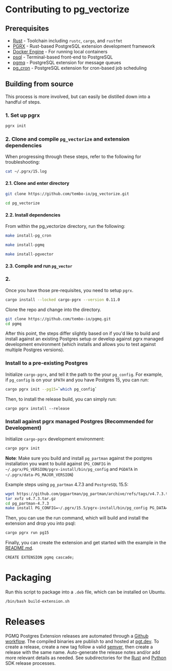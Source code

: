 # Contributing to pg_vectorize

## Prerequisites

- [Rust](https://www.rust-lang.org/learn/get-started) - Toolchain including `rustc`, `cargo`, and `rustfmt`
- [PGRX](https://github.com/pgcentralfoundation/pgrx) - Rust-based PostgreSQL extension development framework
- [Docker Engine](https://docs.docker.com/engine/install/) - For running local containers
- [psql](https://www.postgresql.org/docs/current/app-psql.html) - Terminal-based front-end to PostgreSQL
- [pgmq](https://github.com/tembo-io/pgmq) - PostgreSQL extension for message queues
- [pg_cron](https://github.com/citusdata/pg_cron) - PostgreSQL extension for cron-based job scheduling

## Building from source

This process is more involved, but can easily be distilled down into a handful of steps.

### 1. Set up pgrx

```bash
pgrx init
```

### 2. Clone and compile `pg_vectorize` and extension dependencies

When progressing through these steps, refer to the following for troubleshooting:

```bash
cat ~/.pgrx/15.log
```

#### 2.1. Clone and enter directory

```bash
git clone https://github.com/tembo-io/pg_vectorize.git

cd pg_vectorize
```

#### 2.2. Install dependencies

From within the pg_vectorize directory, run the following:

```bash
make install-pg_cron
```
```bash
make install-pgmq
```
```bash
make install-pgvector
```

#### 2.3. Compile and run `pg_vector`




### 2. 
Once you have those pre-requisites, you need to setup `pgrx`.

```bash
cargo install --locked cargo-pgrx --version 0.11.0
```

Clone the repo and change into the directory.

```bash
git clone https://github.com/tembo-io/pgmq.git
cd pgmq
```

After this point, the steps differ slightly based on if you'd like to build
and install against an existing Postgres setup or develop against pgrx managed
development environment (which installs and allows you to test against multiple
Postgres versions).

### Install to a pre-existing Postgres

Initialize `cargo-pgrx`, and tell it the path to the your `pg_config`. For example,
if `pg_config` is on your `$PATH` and you have Postgres 15, you can run:

```bash
cargo pgrx init --pg15=`which pg_config`
```
Then, to install the release build, you can simply run:
```
cargo pgrx install --release
```

### Install against pgrx managed Postgres (Recommended for Development)

Initialize `cargo-pgrx` development environment:

```bash
cargo pgrx init
```

**Note**: Make sure you build and install `pg_partman` against the postgres installation
you want to build against (`PG_CONFIG` in `~/.pgrx/PG_VERSION/pgrx-install/bin/pg_config`
and `PGDATA` in `~/.pgrx/data-PG_MAJOR_VERSION`)

Example steps using `pg_partman` 4.7.3 and `PostgreSQL` 15.5:

```bash
wget https://github.com/pgpartman/pg_partman/archive/refs/tags/v4.7.3.tar.gz
tar xvfz v4.7.3.tar.gz
cd pg_partman-4.7.3
make install PG_CONFIG=~/.pgrx/15.5/pgrx-install/bin/pg_config PG_DATA=~/.pgrx/data-15
```

Then, you can use the run command, which will build and install the extension
and drop you into psql:

```bash
cargo pgrx run pg15
```

Finally, you can create the extension and get started with the example in the [README.md](README.md).

```psql
CREATE EXTENSION pgmq cascade;
```

# Packaging

Run this script to package into a `.deb` file, which can be installed on Ubuntu.

```
/bin/bash build-extension.sh
```

# Releases

PGMQ Postgres Extension releases are automated through a [Github workflow](https://github.com/tembo-io/pgmq/blob/main/.github/workflows/extension_ci.yml). The compiled binaries are publish to and hosted at [pgt.dev](https://pgt.dev). To create a release, create a new tag follow a valid [semver](https://semver.org/), then create a release with the same name. Auto-generate the release notes and/or add more relevant details as needed. See subdirectories for the [Rust](https://github.com/tembo-io/pgmq/tree/main/core) and [Python](https://github.com/tembo-io/pgmq/tree/main/tembo-pgmq-python) SDK release processes.

